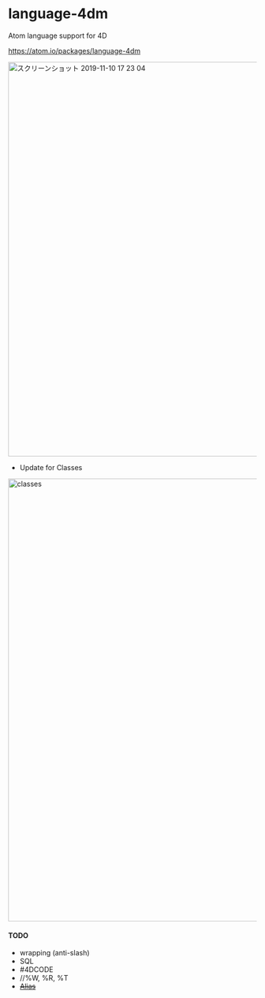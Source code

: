 # language-4dm
 Atom language support for 4D

https://atom.io/packages/language-4dm

<img width="800" alt="スクリーンショット 2019-11-10 17 23 04" src="https://user-images.githubusercontent.com/1725068/68541105-cd49a480-03de-11ea-8573-c97fadaf3a7d.png">

* Update for Classes

<img width="898" alt="classes" src="https://user-images.githubusercontent.com/1725068/137390849-993cbf86-f80c-46bc-b1d3-12835784994a.png">

#### TODO

* wrapping (anti-slash)
* SQL
* #4DCODE
* //%W, %R, %T
* ~~[Alias](https://doc4d.github.io/docs/ja/ORDA/ordaClasses.html#エイリアス属性-1)~~
